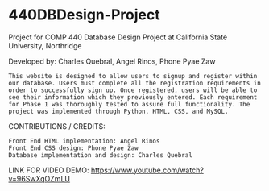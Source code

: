# 440DBDesign-Project
Project for COMP 440 Database Design Project at California State University, Northridge

Developed by: Charles Quebral, Angel Rinos, Phone Pyae Zaw

    This website is designed to allow users to signup and register within our database. Users must complete all the registration requirements in order to successfully sign up. Once registered, users will be able to see their information which they previously entered. Each requirement for Phase 1 was thoroughly tested to assure full functionality. The project was implemented through Python, HTML, CSS, and MySQL.

CONTRIBUTIONS / CREDITS:

    Front End HTML implementation: Angel Rinos
    Front End CSS design: Phone Pyae Zaw
    Database implementation and design: Charles Quebral

LINK FOR VIDEO DEMO:
https://www.youtube.com/watch?v=96SwXqOZmLU